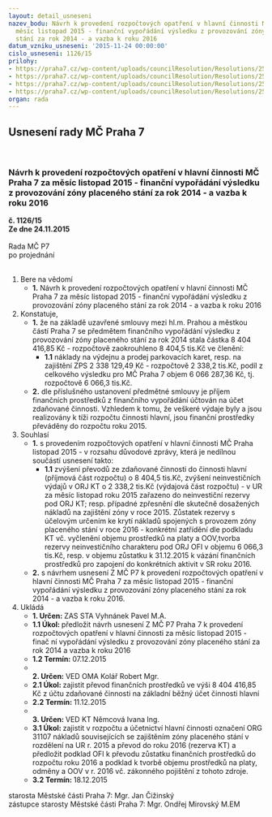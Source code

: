 ```yaml
---
layout: detail_usneseni
nazev_bodu: Návrh k provedení rozpočtových opatření v hlavní činnosti MČ Praha 7 za
  měsíc listopad 2015 - finanční vypořádání výsledku z provozování zóny placeného
  stání za rok 2014 - a vazba k roku 2016
datum_vzniku_usneseni: '2015-11-24 00:00:00'
cislo_usneseni: 1126/15
prilohy:
- https://praha7.cz/wp-content/uploads/councilResolution/Resolutions/25723/76-15-2015_p%c5%99%c3%adloha_%c4%8d._1__d%c5%afvodov%c3%a1_zpr%c3%a1va.doc
- https://praha7.cz/wp-content/uploads/councilResolution/Resolutions/25723/76-15-2015_p%c5%99%c3%adloha_%c4%8d._2__usnesen%c3%ad_rady_hmp_%c4%8d.1282.pdf
- https://praha7.cz/wp-content/uploads/councilResolution/Resolutions/25723/76-15-2015_p%c5%99%c3%adloha_%c4%8d._3__usnesen%c3%ad_rady_hmp_z_25.8.2015_%c4%8d.1964_.pdf
- https://praha7.cz/wp-content/uploads/councilResolution/Resolutions/25723/76-15-2015_p%c5%99%c3%adloha_%c4%8d._5__n%c3%a1vrh__usnesen%c3%ad_zastupitelstva_m%c4%8d.doc
organ: rada
---
```

<div id="ucUsn_pList" class="usn">
	<span><h2>Usnesení rady MČ Praha 7 </h2>
<br></span><div class="standBody">
<span><h3>Návrh k provedení rozpočtových opatření v hlavní činnosti MČ Praha 7 za měsíc listopad 2015 - finanční vypořádání výsledku z provozování zóny placeného stání za rok 2014 - a vazba k roku 2016</h3></span><div class="center">
		<strong>č. 1126/15</strong><br>
	</div>
<div class="center">
		<strong>Ze dne 24.11.2015</strong><br><br>
	</div>Rada MČ P7<br> po projednání<br><br><ol>
<li>Bere na vědomí<ul><li>
<strong>1.</strong> Návrh k provedení rozpočtových opatření v hlavní činnosti MČ Praha 7 za měsíc listopad 2015 - finanční vypořádání výsledku z provozování zóny placeného stání za rok 2014 - a vazba k roku 2016</li></ul>
</li>
<li>Konstatuje,<ul>
<li>
<strong>1.</strong> že na základě uzavřené smlouvy mezi hl.m. Prahou a městkou částí Praha 7 se předmětem finančního vypořádání výsledku z provozování zóny placeného stání za rok 2014 stala částka 8 404 416,85 Kč - rozpočtově zaokrouhleno 8 404,5 tis.Kč  ve členění:<ul><li>
<strong>1.1</strong> náklady na výdejnu a prodej parkovacích  karet, resp. na zajištění  ZPS           2 338 129,49 Kč - rozpočtově  2 338,2 tis.Kč, podíl z celkového výsledku pro MČ Praha 7 objem 6 066 287,36 Kč, tj. rozpočtově 6 066,3 tis.Kč.</li></ul>
</li>
<li>
<strong>2.</strong> dle příslušného ustanovení předmětné smlouvy je příjem finančních prostředků z finančního vypořádání účtován na účet zdaňované činnosti. Vzhledem k tomu, že veškeré výdaje byly a jsou realizovány k tíži rozpočtu činnosti hlavní, jsou finanční prostředky převáděny do rozpočtu roku 2015. </li>
</ul>
</li>
<li>Souhlasí<ul>
<li>
<strong>1.</strong> s provedením rozpočtových opatření v hlavní činnosti MČ Praha listopad 2015 - v rozsahu důvodové zprávy, která je nedílnou součástí usnesení takto:<ul><li>
<strong>1.1</strong> zvýšení převodů ze zdaňované činnosti do činnosti hlavní (příjmová část rozpočtu) o  8 404,5  tis.Kč, zvýšení neinvestičních výdajů v ORJ KT  o 2 338,2 tis.Kč (výdajová část rozpočtu) -  v UR za měsíc listopad roku 2015 zařazeno do neinvestiční rezervy pod ORJ KT; resp. případné zpřesnění dle skutečně dosažených nákladů na zajištění zóny v roce 2015. Zůstatek rezervy s účelovým určením ke krytí nákladů spojených s provozem zóny placeného stání v roce 2016 - konkrétní zatřídění dle podkladu KT vč. vyčlenění objemu prostředků na platy a OOV,tvorba rezervy neinvestičního charakteru pod ORJ OFI  v objemu 6 066,3 tis.Kč, resp. v objemu zůstatku k 31.12.2015  k vázání finančních  prostředků pro zapojení do konkrétních aktivit v SR roku 2016.</li></ul>
</li>
<li>
<strong>2.</strong> s návrhem usnesení Z MČ P7  k provedení rozpočtových opatření v hlavní činnosti  MČ Praha 7 za měsíc listopad  2015 - finanční vypořádání výsledku   z provozování zóny placeného stání za rok 2014 - a vazba k roku 2016.</li>
</ul>
</li>
<li>Ukládá<ul>
<li>
<strong>1. Určen: </strong>ZAS STA Vyhnánek Pavel M.A.</li>
<li>
<strong>1.1 Úkol: </strong>předložit návrh usnesení Z MČ P7 Praha 7 k provedení rozpočtových opatření v hlavní činnosti za měsíc listopad 2015 - finač ní vypořádání výsledku z provozování zóny placeného stání za rok 2014 a vazba k roku 2016</li>
<li>
<strong>1.2 Termín: </strong>07.12.2015</li>
<li>
<strong><br>2. Určen: </strong>VED OMA Kolář Robert Mgr.</li>
<li>
<strong>2.1 Úkol: </strong>zajistit převod finančních prostředků ve výši 8 404 416,85 Kč z účtu zdaňované činnosti na základní běžný účet činnosti hlavní</li>
<li>
<strong>2.2 Termín: </strong>11.12.2015</li>
<li>
<strong><br>3. Určen: </strong>VED KT Němcová Ivana Ing.</li>
<li>
<strong>3.1 Úkol: </strong>zajistit v rozpočtu a účetnictví hlavní činnosti označení ORG 31107 nákladů souvisejících se zajištěním zóny placeného stání v rozdělení na UR r. 2015 a převod do roku 2016 (rezerva KT) a předložit podklad OFI k převodu zůstatku finančních prostředků do rozpočtu roku 2016 a podklad k tvorbě objemu prostředků na platy, odměny a OOV v r. 2016 vč. zákonného pojištění z tohoto zdroje.</li>
<li>
<strong>3.2 Termín: </strong>18.12.2015</li>
</ul>
</li>
</ol>starosta Městské části Praha 7: Mgr. Jan Čižinský<br>zástupce starosty Městské části Praha 7: Mgr. Ondřej Mirovský M.EM 
</div>
</div>